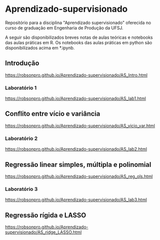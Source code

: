 # Aprendizado-supervisionado

Repositório para a disciplina "Aprendizado supervisionado" oferecida no curso de graduação em Engenharia de Produção da UFSJ.

A seguir são disponibilizados breves notas de aulas teóricas e notebooks das aulas práticas em R. Os notebooks das aulas práticas em python são disponibilizados acima em *.ipynb.

## Introdução

https://robsonpro.github.io/Aprendizado-supervisionado/AS_Intro.html

### Laboratório 1

https://robsonpro.github.io/Aprendizado-supervisionado/AS_lab1.html

## Conflito entre vício e variância

https://robsonpro.github.io/Aprendizado-supervisionado/AS_vicio_var.html

### Laboratório 2

https://robsonpro.github.io/Aprendizado-supervisionado/AS_lab2.html

## Regressão linear simples, múltipla e polinomial

https://robsonpro.github.io/Aprendizado-supervisionado/AS_reg_ols.html

### Laboratório 3

https://robsonpro.github.io/Aprendizado-supervisionado/AS_lab3.html

## Regressão rígida e LASSO

https://robsonpro.github.io/Aprendizado-supervisionado/AS_ridge_LASSO.html

